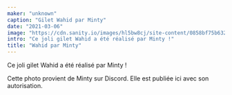 ```yaml
---
maker: "unknown"
caption: "Gilet Wahid par Minty"
date: "2021-03-06"
image: "https://cdn.sanity.io/images/hl5bw8cj/site-content/0858bf75b632746e1316ac7850d4fb2d04228956-770x567.jpg"
intro: "Ce joli gilet Wahid a été réalisé par Minty !"
title: "Wahid par Minty"
---
```



Ce joli gilet Wahid a été réalisé par Minty !

<Note>

Cette photo provient de Minty sur Discord. Elle est publiée ici avec son autorisation.

</Note>

